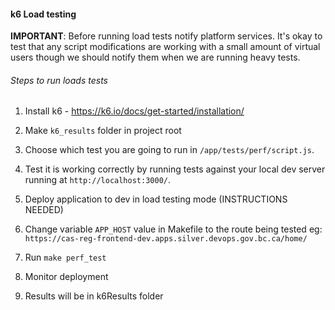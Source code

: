 #### k6 Load testing

**IMPORTANT**: Before running load tests notify platform services. It's okay to test that any script modifications are working with a small amount of virtual users though we should notify them when we are running heavy tests.

###### Steps to run loads tests

1. Install k6 - https://k6.io/docs/get-started/installation/

2. Make `k6_results` folder in project root

3. Choose which test you are going to run in `/app/tests/perf/script.js`.

4. Test it is working correctly by running tests against your local dev server running at `http://localhost:3000/`.

5. Deploy application to dev in load testing mode (INSTRUCTIONS NEEDED)

6. Change variable `APP_HOST` value in Makefile to the route being tested eg: `https://cas-reg-frontend-dev.apps.silver.devops.gov.bc.ca/home/`

7. Run `make perf_test`

8. Monitor deployment

9. Results will be in k6Results folder
